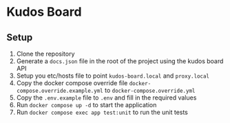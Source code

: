 # Kudos Board

## Setup

1. Clone the repository
2. Generate a `docs.json` file in the root of the project using the kudos board API
3. Setup you etc/hosts file to point `kudos-board.local` and `proxy.local`
4. Copy the docker compose override file `docker-compose.override.example.yml` to `docker-compose.override.yml`
5. Copy the `.env.example` file to `.env` and fill in the required values
6. Run `docker compose up -d` to start the application
7. Run `docker compose exec app test:unit` to run the unit tests
